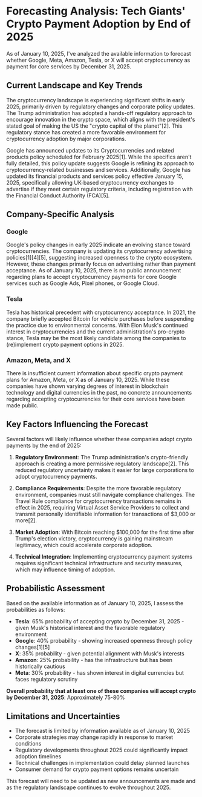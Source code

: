 # Forecasting Analysis: Tech Giants' Crypto Payment Adoption by End of 2025

As of January 10, 2025, I've analyzed the available information to forecast whether Google, Meta, Amazon, Tesla, or X will accept cryptocurrency as payment for core services by December 31, 2025.

## Current Landscape and Key Trends

The cryptocurrency landscape is experiencing significant shifts in early 2025, primarily driven by regulatory changes and corporate policy updates. The Trump administration has adopted a hands-off regulatory approach to encourage innovation in the crypto space, which aligns with the president's stated goal of making the US the "crypto capital of the planet"[2]. This regulatory stance has created a more favorable environment for cryptocurrency adoption by major corporations.

Google has announced updates to its Cryptocurrencies and related products policy scheduled for February 2025[1]. While the specifics aren't fully detailed, this policy update suggests Google is refining its approach to cryptocurrency-related businesses and services. Additionally, Google has updated its financial products and services policy effective January 15, 2025, specifically allowing UK-based cryptocurrency exchanges to advertise if they meet certain regulatory criteria, including registration with the Financial Conduct Authority (FCA)[5].

## Company-Specific Analysis

### Google
Google's policy changes in early 2025 indicate an evolving stance toward cryptocurrencies. The company is updating its cryptocurrency advertising policies[1][4][5], suggesting increased openness to the crypto ecosystem. However, these changes primarily focus on advertising rather than payment acceptance. As of January 10, 2025, there is no public announcement regarding plans to accept cryptocurrency payments for core Google services such as Google Ads, Pixel phones, or Google Cloud.

### Tesla
Tesla has historical precedent with cryptocurrency acceptance. In 2021, the company briefly accepted Bitcoin for vehicle purchases before suspending the practice due to environmental concerns. With Elon Musk's continued interest in cryptocurrencies and the current administration's pro-crypto stance, Tesla may be the most likely candidate among the companies to (re)implement crypto payment options in 2025.

### Amazon, Meta, and X
There is insufficient current information about specific crypto payment plans for Amazon, Meta, or X as of January 10, 2025. While these companies have shown varying degrees of interest in blockchain technology and digital currencies in the past, no concrete announcements regarding accepting cryptocurrencies for their core services have been made public.

## Key Factors Influencing the Forecast

Several factors will likely influence whether these companies adopt crypto payments by the end of 2025:

1. **Regulatory Environment**: The Trump administration's crypto-friendly approach is creating a more permissive regulatory landscape[2]. This reduced regulatory uncertainty makes it easier for large corporations to adopt cryptocurrency payments.

2. **Compliance Requirements**: Despite the more favorable regulatory environment, companies must still navigate compliance challenges. The Travel Rule compliance for cryptocurrency transactions remains in effect in 2025, requiring Virtual Asset Service Providers to collect and transmit personally identifiable information for transactions of $3,000 or more[2].

3. **Market Adoption**: With Bitcoin reaching $100,000 for the first time after Trump's election victory, cryptocurrency is gaining mainstream legitimacy, which could accelerate corporate adoption.

4. **Technical Integration**: Implementing cryptocurrency payment systems requires significant technical infrastructure and security measures, which may influence timing of adoption.

## Probabilistic Assessment

Based on the available information as of January 10, 2025, I assess the probabilities as follows:

- **Tesla**: 65% probability of accepting crypto by December 31, 2025 - given Musk's historical interest and the favorable regulatory environment
- **Google**: 40% probability - showing increased openness through policy changes[1][5]
- **X**: 35% probability - given potential alignment with Musk's interests
- **Amazon**: 25% probability - has the infrastructure but has been historically cautious
- **Meta**: 30% probability - has shown interest in digital currencies but faces regulatory scrutiny

**Overall probability that at least one of these companies will accept crypto by December 31, 2025**: Approximately 75-80%

## Limitations and Uncertainties

- The forecast is limited by information available as of January 10, 2025
- Corporate strategies may change rapidly in response to market conditions
- Regulatory developments throughout 2025 could significantly impact adoption timelines
- Technical challenges in implementation could delay planned launches
- Consumer demand for crypto payment options remains uncertain

This forecast will need to be updated as new announcements are made and as the regulatory landscape continues to evolve throughout 2025.